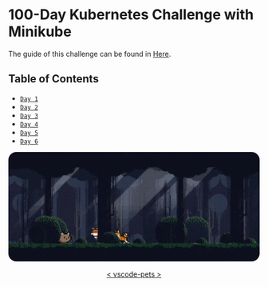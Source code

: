 # 100-Day Kubernetes Challenge with Minikube

The guide of this challenge can be found in [Here](https://github.com/FajarMaftuhFadli/100-Days-Kubernetes-Challange/tree/main).

## Table of Contents

- [`Day 1`](./logs/day-1/README.md)
- [`Day 2`](./logs/day-2/README.md)
- [`Day 3`](./logs/day-3/README.md)
- [`Day 4`](./logs/day-4/README.md)
- [`Day 5`](./logs/day-5/README.md)
- [`Day 6`](./logs/day-6/README.md)

<p align="center">
    <img style="border-radius: 1rem;" src="img/0.1.gif">
</p>
<p align="center">
    <a href="https://marketplace.visualstudio.com/items?itemName=tonybaloney.vscode-pets">< vscode-pets ></a>
</p>
